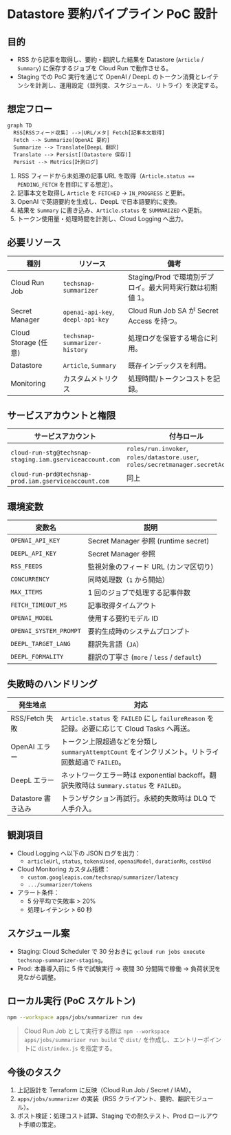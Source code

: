 # Datastore 要約パイプライン PoC 設計

## 目的

- RSS から記事を取得し、要約・翻訳した結果を Datastore (`Article` / `Summary`) に保存するジョブを Cloud Run で動作させる。
- Staging での PoC 実行を通じて OpenAI / DeepL のトークン消費とレイテンシを計測し、運用設定（並列度、スケジュール、リトライ）を決定する。

## 想定フロー

```mermaid
graph TD
  RSS[RSSフィード収集] -->|URL/メタ| Fetch[記事本文取得]
  Fetch --> Summarize[OpenAI 要約]
  Summarize --> Translate[DeepL 翻訳]
  Translate --> Persist[(Datastore 保存)]
  Persist --> Metrics[計測ログ]
```

1. RSS フィードから未処理の記事 URL を取得（`Article.status == PENDING_FETCH` を目印にする想定）。
2. 記事本文を取得し `Article` を `FETCHED` → `IN_PROGRESS` と更新。
3. OpenAI で英語要約を生成し、DeepL で日本語要約に変換。
4. 結果を `Summary` に書き込み、`Article.status` を `SUMMARIZED` へ更新。
5. トークン使用量・処理時間を計測し、Cloud Logging へ出力。

## 必要リソース

| 種別                 | リソース                          | 備考                                                      |
| -------------------- | --------------------------------- | --------------------------------------------------------- |
| Cloud Run Job        | `techsnap-summarizer`             | Staging/Prod で環境別デプロイ。最大同時実行数は初期値 1。 |
| Secret Manager       | `openai-api-key`, `deepl-api-key` | Cloud Run Job SA が Secret Access を持つ。                |
| Cloud Storage (任意) | `techsnap-summarizer-history`     | 処理ログを保管する場合に利用。                            |
| Datastore            | `Article`, `Summary`              | 既存インデックスを利用。                                  |
| Monitoring           | カスタムメトリクス                | 処理時間/トークンコストを記録。                           |

## サービスアカウントと権限

| サービスアカウント                                       | 付与ロール                                                                        |
| -------------------------------------------------------- | --------------------------------------------------------------------------------- |
| `cloud-run-stg@techsnap-staging.iam.gserviceaccount.com` | `roles/run.invoker`, `roles/datastore.user`, `roles/secretmanager.secretAccessor` |
| `cloud-run-prd@techsnap-prod.iam.gserviceaccount.com`    | 同上                                                                              |

## 環境変数

| 変数名                 | 説明                                       |
| ---------------------- | ------------------------------------------ |
| `OPENAI_API_KEY`       | Secret Manager 参照 (runtime secret)       |
| `DEEPL_API_KEY`        | Secret Manager 参照                        |
| `RSS_FEEDS`            | 監視対象のフィード URL (カンマ区切り)      |
| `CONCURRENCY`          | 同時処理数（`1` から開始）                 |
| `MAX_ITEMS`            | 1 回のジョブで処理する記事件数             |
| `FETCH_TIMEOUT_MS`     | 記事取得タイムアウト                       |
| `OPENAI_MODEL`         | 使用する要約モデル ID                      |
| `OPENAI_SYSTEM_PROMPT` | 要約生成時のシステムプロンプト             |
| `DEEPL_TARGET_LANG`    | 翻訳先言語（`JA`）                         |
| `DEEPL_FORMALITY`      | 翻訳の丁寧さ (`more` / `less` / `default`) |

## 失敗時のハンドリング

| 発生地点           | 対応                                                                                               |
| ------------------ | -------------------------------------------------------------------------------------------------- |
| RSS/Fetch 失敗     | `Article.status` を `FAILED` にし `failureReason` を記録。必要に応じて Cloud Tasks へ再送。        |
| OpenAI エラー      | トークン上限超過などを分類し `summaryAttemptCount` をインクリメント。リトライ回数超過で `FAILED`。 |
| DeepL エラー       | ネットワークエラー時は exponential backoff。翻訳失敗時は `Summary.status` を `FAILED`。            |
| Datastore 書き込み | トランザクション再試行。永続的失敗時は DLQ で人手介入。                                            |

## 観測項目

- Cloud Logging へ以下の JSON ログを出力：
  - `articleUrl`, `status`, `tokensUsed`, `openaiModel`, `durationMs`, `costUsd`
- Cloud Monitoring カスタム指標：
  - `custom.googleapis.com/techsnap/summarizer/latency`
  - `.../summarizer/tokens`
- アラート条件：
  - 5 分平均で失敗率 > 20%
  - 処理レイテンシ > 60 秒

## スケジュール案

- Staging: Cloud Scheduler で 30 分おきに `gcloud run jobs execute techsnap-summarizer-staging`。
- Prod: 本番導入前に 5 件で試験実行 → 夜間 30 分間隔で稼働 → 負荷状況を見ながら調整。

## ローカル実行 (PoC スケルトン)

```bash
npm --workspace apps/jobs/summarizer run dev
```

> Cloud Run Job として実行する際は `npm --workspace apps/jobs/summarizer run build` で `dist/` を作成し、エントリーポイントに `dist/index.js` を指定する。

## 今後のタスク

1. 上記設計を Terraform に反映（Cloud Run Job / Secret / IAM）。
2. `apps/jobs/summarizer` の実装（RSS クライアント、要約、翻訳モジュール）。
3. ポスト検証：処理コスト試算、Staging での耐久テスト、Prod ロールアウト手順の策定。
